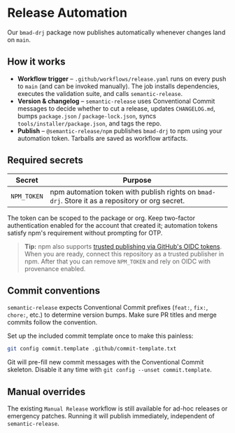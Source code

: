 # Release Automation

Our `bmad-drj` package now publishes automatically whenever changes land on `main`.

## How it works

- **Workflow trigger** – `.github/workflows/release.yaml` runs on every push to `main` (and can be invoked manually). The job installs dependencies, executes the validation suite, and calls `semantic-release`.
- **Version & changelog** – `semantic-release` uses Conventional Commit messages to decide whether to cut a release, updates `CHANGELOG.md`, bumps `package.json` / `package-lock.json`, syncs `tools/installer/package.json`, and tags the repo.
- **Publish** – `@semantic-release/npm` publishes `bmad-drj` to npm using your automation token. Tarballs are saved as workflow artifacts.

## Required secrets

| Secret      | Purpose                                                                                         |
| ----------- | ----------------------------------------------------------------------------------------------- |
| `NPM_TOKEN` | npm automation token with publish rights on `bmad-drj`. Store it as a repository or org secret. |

The token can be scoped to the package or org. Keep two-factor authentication enabled for the account that created it; automation tokens satisfy npm's requirement without prompting for OTP.

> **Tip:** npm also supports [trusted publishing via GitHub's OIDC tokens](https://docs.npmjs.com/trusted-publishers/?utm_source=openai). When you are ready, connect this repository as a trusted publisher in npm. After that you can remove `NPM_TOKEN` and rely on OIDC with provenance enabled.

## Commit conventions

`semantic-release` expects Conventional Commit prefixes (`feat:`, `fix:`, `chore:`, etc.) to determine version bumps. Make sure PR titles and merge commits follow the convention.

Set up the included commit template once to make this painless:

```bash
git config commit.template .github/commit-template.txt
```

Git will pre-fill new commit messages with the Conventional Commit skeleton. Disable it any time with `git config --unset commit.template`.

## Manual overrides

The existing `Manual Release` workflow is still available for ad-hoc releases or emergency patches. Running it will publish immediately, independent of `semantic-release`.
